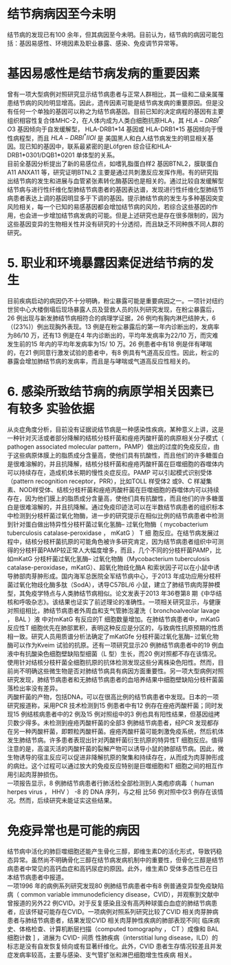 # 结节病病因至今未明  
结节病的发现已有100 余年，但其病因至今未明。目前认为，结节病的病因可能包括：基因易感性、环境因素及职业暴露、感染、免疫调节异常等。  
#  基因易感性是结节病发病的重要因素  
曾有一项大型病例对照研究显示结节病患者与正常人群相比，其一级和二级亲属罹患结节病的风险明显增高。因此，遗传因素可能是结节病发病的重要原因。但是没有任何一个单独的基因可以称之为结节病基因。目前已知的决定病程的基因有主要组织相容性复合体MHC-2，在人体内成为人类白细胞抗原HLA，其 $H L A-D R B I^{*}\!O3$  基因倾向于自发缓解型， HLA-DRB1\*14  基因或 HLA-DRB1\*15  基因倾向于慢性病程型，而且 $H L A-D R B I^{*}I I O I$  是 美国黑人和白人结节病发生的明显相关基因。现已知的基因中，联系最紧密的是Löfgren 综合征和HLA-DRB1\*0301/DQB1\*0201 单体型的关系。  
目前全基因分析提出了新的易感位点，如嗜乳脂蛋白样2 基因BTNL2，膜联蛋白A11 ANXA11 等，研究证明BTNL2 主要是通过共刺激反应发挥作用。有的研究指出结节病的发生和进展与血管紧张素转化酶基因也是相关的。通过比较自发缓解型结节病与进行性纤维化型肺结节病患者的基因表达谱，发现进行性纤维化型肺结节病患者表达上调的基因明显多于下调的基因。提示肺结节病的发生与多种基因突变风险相关，每一个已知的易感基因都会增加结节病的风险，若综合这些基因的作用，也会进一步增加结节病发病的可能。但是上述研究也是存在很多限制的，因为这些基因变异的生物相关性并没有研究的十分透彻，而且缺乏不同种族不同人群的研究。  
# 5. 职业和环境暴露因素促进结节病的发生  
目前疾病启动的病因仍不十分明确，粉尘暴露可能是重要病因之一。一项针对纽约世贸中心大楼倒塌后现场暴露人员及营救人员的队列研究发现，在粉尘暴露后，26 例出现与新发肺结节病相符合的病理学证据，26 例均有胸内淋巴结肿大，6（$\left(23\%\right)$）例出现胸外表现。13 例是在粉尘暴露后的第一年内诊断出的，发病率为86/10 万，还有13 例是在4 年内诊断出的，平均年发病率为22/10 万，而灾难发生前的15 年内的平均年发病率为15/ 10 万。26 例患者中有18 例是伴有哮喘的，在21 例同意行激发试验的患者中，有8 例具有气道高反应性。因此，粉尘的暴露会增加肺结节病的发病率，而且是与哮喘或气道高反应性相关的。  
# 6. 感染所致结节病的病原学相关因素已有较多 实验依据  
从炎症角度分析，目前没有证据说结节病是一种感染性疾病，某种意义上讲，这是一种针对灭活或者部分降解的结核分枝杆菌和痤疮丙酸杆菌的病原相关分子模式（ pathogen associated  molecular pattern，PAMP）做出的过度的免疫反应，由于这些病原体膜上的脂质成分含量高，使他们具有抗酸性，而且他们的许多糖蛋白是很难溶解的，并且抗降解，结核分枝杆菌和痤疮丙酸杆菌在巨噬细胞的吞噬体内可以持续存在，造成机体长期的慢性炎症反应。PAMP 可以引起模式识别受体（pattern recognition receptor，PRR），比如TOLL 样受体2 或9、C 样凝集素、NOD样受体、结核分枝杆菌和痤疮丙酸杆菌在巨噬细胞的吞噬体内可以持续存在，因为他们膜上的脂质成分含量高，使他们具有抗酸性，而且他们的许多糖蛋白是很难溶解的，并且抗降解。通过免疫印迹法可以在半数结节病患者的组织标本中检测到分枝杆菌过氧化物酶，进一步的研究提示在相似比例的结节病患者中检测到针对蛋白做出特异性分枝杆菌过氧化氢酶– 过氧化物酶（ mycobacterium tuberculosis catalase-peroxidase ， mKatG ） T  细 胞反应。在结节病发展过程中，结核分枝杆菌抗原的可能角色被许多研究肯定，因为结节病患者组织中可测得的分枝杆菌PAMP较正常人大幅度增多，而且，几个不同的分枝杆菌PAMP，比如mKatG 分枝杆菌过氧化氢酶– 过氧化物酶（Mycobacterium tuberculosis catalase-peroxidase，mKatG）、超氧化物歧化酶A 和索状因子可以在小鼠中诱导肺部肉芽肿形成。国内海军总医院全军结节病中心，于2013 年成功应用分枝杆菌过氧化物歧化酶多肽（SodA），诱导C57BL/6 小鼠，建立了肺结节病肉芽肿模型，其免疫学特点与人类肺结节病相似。论文发表于2013 年36卷第8 期《中华结核和呼吸杂志》。该结果也证实了前述理论的准确性。一项相关研究显示，与健康对照组相比，肺结节病患者外周血和支气管肺泡灌洗（ bronchoalveolar lavage ， BAL ）液 中对mKatG 有反应的T 细胞数量增加。在肺结节病患者中，mKatG 反应性T 细胞优先在肺部累积，表明这种反应是分区的，与致病性抗原预期的性质相一致。研究人员用质谱分析法确定了mKatGfe 分枝杆菌过氧化氢酶– 过氧化物酶可以作为Kveim 试验的抗原。还有一项研究显示20 例肺结节病患者中的19 例血液中有抗酸染色细胞壁缺陷型细菌（L 型）生长，而20 例对照都不存在该情况。使用针对结核分枝杆菌全细胞抗原的抗体检测发现这些分离株染色阳性。然而，目前尚不明确这些微生物是否对肺结节病具有病因方面重要性。另一项大型病例对照研究发现，肺结节病患者和无肺结节病患者的血培养结果中细胞壁缺陷分枝杆菌菌落检出率没有差异。  
丙酸杆菌的产物，包括DNA，可以在很高比例的结节病患者中发现。日本的一项研究报道称，采用PCR 技术检测到15 例患者中有12 例存在痤疮丙酸杆菌；同时发现15 例结核病患者中的2 例及15 例对照组中的3 例也具有阳性结果，但基因组拷贝数少得多。未检测到痤疮丙酸杆菌的全部3 例肺结节病患者，经PCR 发现都存在另一种丙酸杆菌，即颗粒丙酸杆菌。痤疮丙酸杆菌可能刺激免疫系统，然后机体发生肺结节病。许多患者表现出针对丙酸杆菌衍生抗原的特异性T 细胞反应。值得注意的是，高温灭活的丙酸杆菌的裂解产物可以诱导小鼠的肺部结节病。因此，微生物诱导的宿主反应可以促进非降解抗原的聚集和持续存在，从而成为肉芽肿形成的病灶。这个过程可以通过放大的免疫反应特别是巨噬细胞和T 细胞之间的相互作用引起肉芽肿损伤。  
一项报告显示，8 例肺结节病患者行肺活检全部检测到人类疱疹病毒（ human herpes virus ， HHV ） -8  的 DNA  序列，与之相 比56 例对照中仅3 例存在该情况。然而，后续研究未能证实这些结果。  
#  免疫异常也是可能的病因  
结节病中活化的肺巨噬细胞还能产生骨化三醇，即维生素D的活化形式，导致钙稳态异常。虽然尚不明确骨化三醇在结节病发病机制中的重要性，但骨化三醇是结节病患者中常见的高钙血症和高钙尿症的原因。此外，维生素D 受体多态性已在日本结节病患者中报道。  
一项1996 年的病例系列研究发现80 例肺结节病患者中有8  例普通变异型免疫缺陷病（ common variable immunodeﬁciency  disease，CVID），并观察到文献中曾报道的另外22 例CVID。对于反复感染且没有高丙种球蛋白血症的肺结节病患者，应该怀疑可能存在CVID。一项病例对照系列研究比较了CVID 相关肉芽肿病患者与肺结节病患者，结果发现CVID 相关肉芽肿性疾病的肺部表现不同[ 临床病史、体格检查、计算机断层扫描（computed tomography ， CT ）成像和 BAL  细胞计数 ] ，进展为 CVID-  间质 性肺疾病（interstitial lung disease，ILD）的标志是没有自发恢复倾向或有显著纤维化。此外，CVID 患者生存情况较差且并发症发病率较高，主要与感染、支气管扩张和淋巴细胞增生性疾病 相关。  